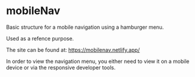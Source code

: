 # mobileNav

Basic structure for a mobile navigation using a hamburger menu.

Used as a refence purpose.

The site can be found at: https://mobilenav.netlify.app/

In order to view the navigation menu, you either need to view it on a mobile device or via the responsive developer tools.
